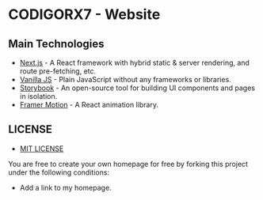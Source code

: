 # CODIGORX7 - Website

## Main Technologies

- [Next.js](https://nextjs.org/) - A React framework with hybrid static & server rendering, and route pre-fetching, etc.
- [Vanilla JS](https://developer.mozilla.org/en-US/docs/Web/JavaScript) - Plain JavaScript without any frameworks or libraries.
- [Storybook](https://storybook.js.org/) - An open-source tool for building UI components and pages in isolation.
- [Framer Motion](https://www.framer.com/motion/) - A React animation library.

## LICENSE
- [MIT LICENSE](https://github.com/omijaia/omijaia-website/blob/develop/LICENSE)

You are free to create your own homepage for free by forking this project under the following conditions:

- Add a link to my homepage.
